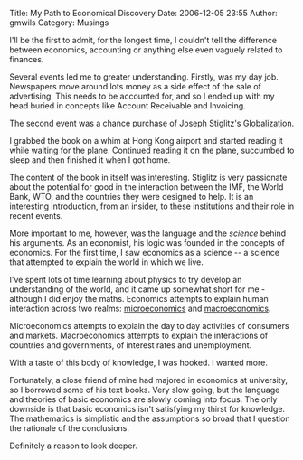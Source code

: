 Title: My Path to Economical Discovery
Date: 2006-12-05 23:55
Author: gmwils
Category: Musings

I'll be the first to admit, for the longest time, I couldn't tell the
difference between economics, accounting or anything else even vaguely
related to finances.

Several events led me to greater understanding. Firstly, was my day job.
Newspapers move around lots money as a side effect of the sale of
advertising. This needs to be accounted for, and so I ended up with my
head buried in concepts like Account Receivable and Invoicing.

The second event was a chance purchase of Joseph Stiglitz's
[Globalization][].

I grabbed the book on a whim at Hong Kong airport and started reading it
while waiting for the plane. Continued reading it on the plane,
succumbed to sleep and then finished it when I got home.

The content of the book in itself was interesting. Stiglitz is very
passionate about the potential for good in the interaction between the
IMF, the World Bank, WTO, and the countries they were designed to help.
It is an interesting introduction, from an insider, to these
institutions and their role in recent events.

More important to me, however, was the language and the *science* behind
his arguments. As an economist, his logic was founded in the concepts of
economics. For the first time, I saw economics as a science -- a science
that attempted to explain the world in which we live.

I've spent lots of time learning about physics to try develop an
understanding of the world, and it came up somewhat short for me -
although I did enjoy the maths. Economics attempts to explain human
interaction across two realms: [microeconomics][] and
[macroeconomics][].

Microeconomics attempts to explain the day to day activities of
consumers and markets. Macroeconomics attempts to explain the
interactions of countries and governments, of interest rates and
unemployment.

With a taste of this body of knowledge, I was hooked. I wanted more.

Fortunately, a close friend of mine had majored in economics at
university, so I borrowed some of his text books. Very slow going, but
the language and theories of basic economics are slowly coming into
focus. The only downside is that basic economics isn't satisfying my
thirst for knowledge. The mathematics is simplistic and the assumptions
so broad that I question the rationale of the conclusions.

Definitely a reason to look deeper.

  [Globalization]: http://www.amazon.com/exec/obidos/asin/0393324397/ref=nosim/pseudofish-20
  [microeconomics]: http://en.wikipedia.org/wiki/Microeconomics
  [macroeconomics]: http://en.wikipedia.org/wiki/Macroeconomics
